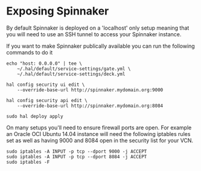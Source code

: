 # Exposing Spinnaker

By default Spinnaker is deployed on a 'localhost' only setup meaning 
that you will need to use an SSH tunnel to access your Spinnaker instance.

If you want to make Spinnaker publically available you can run the following commands to do it

```
echo "host: 0.0.0.0" | tee \
    ~/.hal/default/service-settings/gate.yml \
    ~/.hal/default/service-settings/deck.yml

hal config security ui edit \
    --override-base-url http://spinnaker.mydomain.org:9000

hal config security api edit \
    --override-base-url http://spinnaker.mydomain.org:8084
    
sudo hal deploy apply
```

On many setups you'll need to ensure firewall ports are open. For example
an Oracle OCI Ubuntu 14.04 instance will need the following iptables rules set
as well as having 9000 and 8084 open in the security list for your VCN.

```
sudo iptables -A INPUT -p tcp --dport 9000 -j ACCEPT
sudo iptables -A INPUT -p tcp --dport 8084 -j ACCEPT
sudo iptables -F
```
